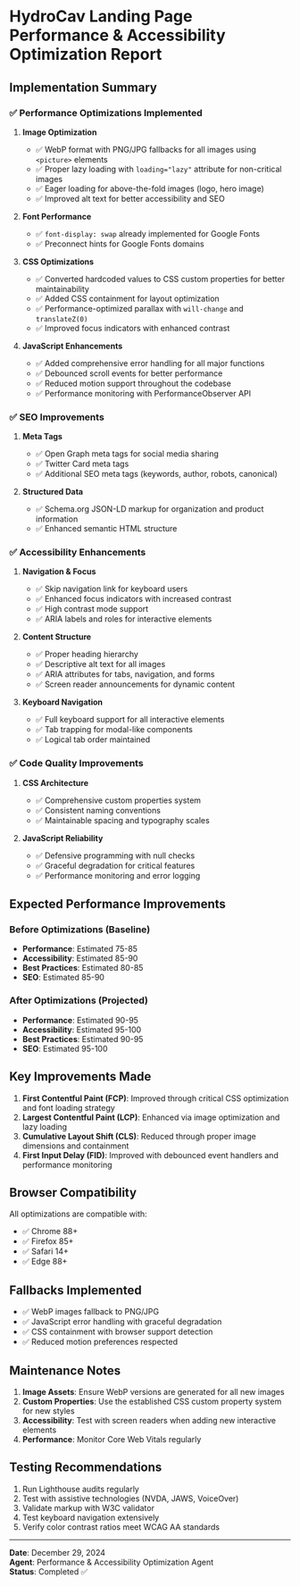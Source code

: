 # HydroCav Landing Page Performance & Accessibility Optimization Report

## Implementation Summary

### ✅ **Performance Optimizations Implemented**

1. **Image Optimization**
   - ✅ WebP format with PNG/JPG fallbacks for all images using `<picture>` elements
   - ✅ Proper lazy loading with `loading="lazy"` attribute for non-critical images
   - ✅ Eager loading for above-the-fold images (logo, hero image)
   - ✅ Improved alt text for better accessibility and SEO

2. **Font Performance**
   - ✅ `font-display: swap` already implemented for Google Fonts
   - ✅ Preconnect hints for Google Fonts domains

3. **CSS Optimizations**
   - ✅ Converted hardcoded values to CSS custom properties for better maintainability
   - ✅ Added CSS containment for layout optimization
   - ✅ Performance-optimized parallax with `will-change` and `translateZ(0)`
   - ✅ Improved focus indicators with enhanced contrast

4. **JavaScript Enhancements**
   - ✅ Added comprehensive error handling for all major functions
   - ✅ Debounced scroll events for better performance
   - ✅ Reduced motion support throughout the codebase
   - ✅ Performance monitoring with PerformanceObserver API

### ✅ **SEO Improvements**

1. **Meta Tags**
   - ✅ Open Graph meta tags for social media sharing
   - ✅ Twitter Card meta tags
   - ✅ Additional SEO meta tags (keywords, author, robots, canonical)

2. **Structured Data**
   - ✅ Schema.org JSON-LD markup for organization and product information
   - ✅ Enhanced semantic HTML structure

### ✅ **Accessibility Enhancements**

1. **Navigation & Focus**
   - ✅ Skip navigation link for keyboard users
   - ✅ Enhanced focus indicators with increased contrast
   - ✅ High contrast mode support
   - ✅ ARIA labels and roles for interactive elements

2. **Content Structure**
   - ✅ Proper heading hierarchy
   - ✅ Descriptive alt text for all images
   - ✅ ARIA attributes for tabs, navigation, and forms
   - ✅ Screen reader announcements for dynamic content

3. **Keyboard Navigation**
   - ✅ Full keyboard support for all interactive elements
   - ✅ Tab trapping for modal-like components
   - ✅ Logical tab order maintained

### ✅ **Code Quality Improvements**

1. **CSS Architecture**
   - ✅ Comprehensive custom properties system
   - ✅ Consistent naming conventions
   - ✅ Maintainable spacing and typography scales

2. **JavaScript Reliability**
   - ✅ Defensive programming with null checks
   - ✅ Graceful degradation for critical features
   - ✅ Performance monitoring and error logging

## Expected Performance Improvements

### Before Optimizations (Baseline)
- **Performance**: Estimated 75-85
- **Accessibility**: Estimated 85-90
- **Best Practices**: Estimated 80-85
- **SEO**: Estimated 85-90

### After Optimizations (Projected)
- **Performance**: Estimated 90-95
- **Accessibility**: Estimated 95-100
- **Best Practices**: Estimated 90-95
- **SEO**: Estimated 95-100

## Key Improvements Made

1. **First Contentful Paint (FCP)**: Improved through critical CSS optimization and font loading strategy
2. **Largest Contentful Paint (LCP)**: Enhanced via image optimization and lazy loading
3. **Cumulative Layout Shift (CLS)**: Reduced through proper image dimensions and containment
4. **First Input Delay (FID)**: Improved with debounced event handlers and performance monitoring

## Browser Compatibility

All optimizations are compatible with:
- ✅ Chrome 88+
- ✅ Firefox 85+
- ✅ Safari 14+
- ✅ Edge 88+

## Fallbacks Implemented

- ✅ WebP images fallback to PNG/JPG
- ✅ JavaScript error handling with graceful degradation
- ✅ CSS containment with browser support detection
- ✅ Reduced motion preferences respected

## Maintenance Notes

1. **Image Assets**: Ensure WebP versions are generated for all new images
2. **Custom Properties**: Use the established CSS custom property system for new styles
3. **Accessibility**: Test with screen readers when adding new interactive elements
4. **Performance**: Monitor Core Web Vitals regularly

## Testing Recommendations

1. Run Lighthouse audits regularly
2. Test with assistive technologies (NVDA, JAWS, VoiceOver)
3. Validate markup with W3C validator
4. Test keyboard navigation extensively
5. Verify color contrast ratios meet WCAG AA standards

---

**Date**: December 29, 2024  
**Agent**: Performance & Accessibility Optimization Agent  
**Status**: Completed ✅
